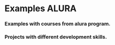 # Examples ALURA
### Examples with courses from alura program.
### Projects with different development skills.
